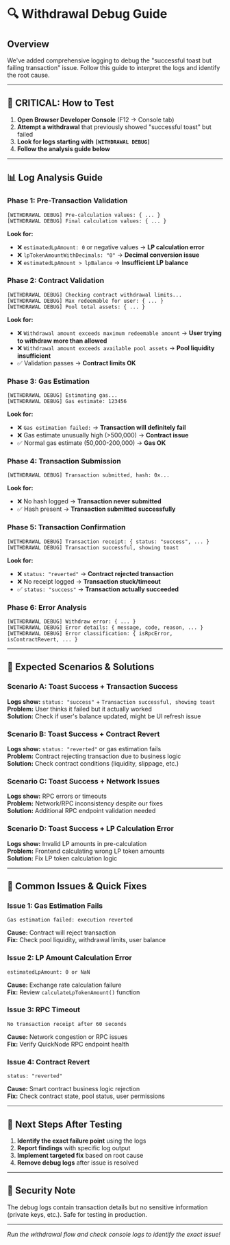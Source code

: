 # 🔍 Withdrawal Debug Guide

## Overview
We've added comprehensive logging to debug the "successful toast but failing transaction" issue. Follow this guide to interpret the logs and identify the root cause.

---

## 🚨 **CRITICAL: How to Test**

1. **Open Browser Developer Console** (F12 → Console tab)
2. **Attempt a withdrawal** that previously showed "successful toast" but failed
3. **Look for logs starting with `[WITHDRAWAL DEBUG]`**
4. **Follow the analysis guide below**

---

## 📊 **Log Analysis Guide**

### **Phase 1: Pre-Transaction Validation**
```
[WITHDRAWAL DEBUG] Pre-calculation values: { ... }
[WITHDRAWAL DEBUG] Final calculation values: { ... }
```

**Look for:**
- ❌ `estimatedLpAmount: 0` or negative values → **LP calculation error**
- ❌ `lpTokenAmountWithDecimals: "0"` → **Decimal conversion issue**
- ❌ `estimatedLpAmount > lpBalance` → **Insufficient LP balance**

### **Phase 2: Contract Validation**
```
[WITHDRAWAL DEBUG] Checking contract withdrawal limits...
[WITHDRAWAL DEBUG] Max redeemable for user: { ... }
[WITHDRAWAL DEBUG] Pool total assets: { ... }
```

**Look for:**
- ❌ `Withdrawal amount exceeds maximum redeemable amount` → **User trying to withdraw more than allowed**
- ❌ `Withdrawal amount exceeds available pool assets` → **Pool liquidity insufficient**
- ✅ Validation passes → **Contract limits OK**

### **Phase 3: Gas Estimation**
```
[WITHDRAWAL DEBUG] Estimating gas...
[WITHDRAWAL DEBUG] Gas estimate: 123456
```

**Look for:**
- ❌ `Gas estimation failed:` → **Transaction will definitely fail**
- ❌ Gas estimate unusually high (>500,000) → **Contract issue**
- ✅ Normal gas estimate (50,000-200,000) → **Gas OK**

### **Phase 4: Transaction Submission**
```
[WITHDRAWAL DEBUG] Transaction submitted, hash: 0x...
```

**Look for:**
- ❌ No hash logged → **Transaction never submitted**
- ✅ Hash present → **Transaction submitted successfully**

### **Phase 5: Transaction Confirmation**
```
[WITHDRAWAL DEBUG] Transaction receipt: { status: "success", ... }
[WITHDRAWAL DEBUG] Transaction successful, showing toast
```

**Look for:**
- ❌ `status: "reverted"` → **Contract rejected transaction**
- ❌ No receipt logged → **Transaction stuck/timeout**
- ✅ `status: "success"` → **Transaction actually succeeded**

### **Phase 6: Error Analysis**
```
[WITHDRAWAL DEBUG] Withdraw error: { ... }
[WITHDRAWAL DEBUG] Error details: { message, code, reason, ... }
[WITHDRAWAL DEBUG] Error classification: { isRpcError, isContractRevert, ... }
```

---

## 🎯 **Expected Scenarios & Solutions**

### **Scenario A: Toast Success + Transaction Success**
**Logs show:** `status: "success"` + `Transaction successful, showing toast`  
**Problem:** User thinks it failed but it actually worked  
**Solution:** Check if user's balance updated, might be UI refresh issue

### **Scenario B: Toast Success + Contract Revert**
**Logs show:** `status: "reverted"` or gas estimation fails  
**Problem:** Contract rejecting transaction due to business logic  
**Solution:** Check contract conditions (liquidity, slippage, etc.)

### **Scenario C: Toast Success + Network Issues**
**Logs show:** RPC errors or timeouts  
**Problem:** Network/RPC inconsistency despite our fixes  
**Solution:** Additional RPC endpoint validation needed

### **Scenario D: Toast Success + LP Calculation Error**
**Logs show:** Invalid LP amounts in pre-calculation  
**Problem:** Frontend calculating wrong LP token amounts  
**Solution:** Fix LP token calculation logic

---

## 🔧 **Common Issues & Quick Fixes**

### **Issue 1: Gas Estimation Fails**
```
Gas estimation failed: execution reverted
```
**Cause:** Contract will reject transaction  
**Fix:** Check pool liquidity, withdrawal limits, user balance

### **Issue 2: LP Amount Calculation Error**
```
estimatedLpAmount: 0 or NaN
```
**Cause:** Exchange rate calculation failure  
**Fix:** Review `calculateLpTokenAmount()` function

### **Issue 3: RPC Timeout**
```
No transaction receipt after 60 seconds
```
**Cause:** Network congestion or RPC issues  
**Fix:** Verify QuickNode RPC endpoint health

### **Issue 4: Contract Revert**
```
status: "reverted"
```
**Cause:** Smart contract business logic rejection  
**Fix:** Check contract state, pool status, user permissions

---

## 📝 **Next Steps After Testing**

1. **Identify the exact failure point** using the logs
2. **Report findings** with specific log output
3. **Implement targeted fix** based on root cause
4. **Remove debug logs** after issue is resolved

---

## 🚨 **Security Note**
The debug logs contain transaction details but no sensitive information (private keys, etc.). Safe for testing in production.

---

*Run the withdrawal flow and check console logs to identify the exact issue!* 